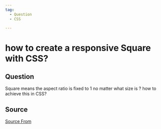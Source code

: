 ```yaml
---
tag:
  - Question
  - CSS

---
```

  
# how to create a responsive Square with CSS?

## Question
Square means the aspect ratio is fixed to 1 no matter what size is ? how to achieve this in CSS?




##  Source
[Source From](https://bigfrontend.dev/question/how-to-create-a-Square-with-CSS)

  